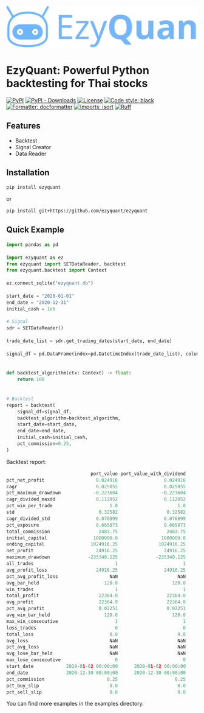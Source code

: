 [![Logo](https://raw.githubusercontent.com/ezyquant/ezyquant/main/docs/source/_static/logo-text-right.svg)](https://pydoc.ezyquant.com/)

# EzyQuant: Powerful Python backtesting for Thai stocks

[![PyPI](https://img.shields.io/pypi/v/ezyquant?label=PyPI)](https://pypi.org/project/ezyquant/)
[![PyPI - Downloads](https://img.shields.io/pypi/dm/ezyquant?label=PyPI%20Downloads)](https://pepy.tech/project/ezyquant)
[![License](https://img.shields.io/pypi/l/ezyquant.svg)](https://github.com/ezyquant/ezyquant/blob/main/LICENSE)
[![Code style: black](https://img.shields.io/badge/code%20style-black-000000.svg)](https://github.com/psf/black)
[![Formatter: docformatter](https://img.shields.io/badge/%20formatter-docformatter-fedcba.svg)](https://github.com/PyCQA/docformatter)
[![Imports: isort](https://img.shields.io/badge/%20imports-isort-%231674b1?style=flat&labelColor=ef8336)](https://pycqa.github.io/isort/)
[![Ruff](https://img.shields.io/endpoint?url=https://raw.githubusercontent.com/charliermarsh/ruff/main/assets/badge/v2.json)](https://github.com/astral-sh/ruff)

## Features

- Backtest
- Signal Creator
- Data Reader

## Installation

```bash
pip install ezyquant
```

or

```bash
pip install git+https://github.com/ezyquant/ezyquant
```

## Quick Example

```python
import pandas as pd

import ezyquant as ez
from ezyquant import SETDataReader, backtest
from ezyquant.backtest import Context

ez.connect_sqlite("ezyquant.db")

start_date = "2020-01-01"
end_date = "2020-12-31"
initial_cash = 1e6

# Signal
sdr = SETDataReader()

trade_date_list = sdr.get_trading_dates(start_date, end_date)

signal_df = pd.DataFrame(index=pd.DatetimeIndex(trade_date_list), columns=["AOT"])


def backtest_algorithm(ctx: Context) -> float:
    return 100


# Backtest
report = backtest(
    signal_df=signal_df,
    backtest_algorithm=backtest_algorithm,
    start_date=start_date,
    end_date=end_date,
    initial_cash=initial_cash,
    pct_commission=0.25,
)
```

Backtest report:

```python
                               port_value port_value_with_dividend
pct_net_profit                   0.024916                 0.024916
cagr                             0.025055                 0.025055
pct_maximum_drawdown            -0.223604                -0.223604
cagr_divided_maxdd               0.112052                 0.112052
pct_win_per_trade                     1.0                      1.0
std                               0.32582                  0.32582
cagr_divided_std                 0.076899                 0.076899
pct_exposure                     0.665873                 0.665873
total_commission                  2483.75                  2483.75
initial_capital                 1000000.0                1000000.0
ending_capital                 1024916.25               1024916.25
net_profit                       24916.25                 24916.25
maximum_drawdown              -235340.125              -235340.125
all_trades                              1                        1
avg_profit_loss                  24916.25                 24916.25
pct_avg_profit_loss                   NaN                      NaN
avg_bar_held                        120.0                    120.0
win_trades                              1                        1
total_profit                      22364.0                  22364.0
avg_profit                        22364.0                  22364.0
pct_avg_profit                    0.02251                  0.02251
avg_win_bar_held                    120.0                    120.0
max_win_consecutive                     1                        1
loss_trades                             0                        0
total_loss                            0.0                      0.0
avg_loss                              NaN                      NaN
pct_avg_loss                          NaN                      NaN
avg_lose_bar_held                     NaN                      NaN
max_lose_consecutive                    0                        0
start_date            2020-01-02 00:00:00      2020-01-02 00:00:00
end_date              2020-12-30 00:00:00      2020-12-30 00:00:00
pct_commission                       0.25                     0.25
pct_buy_slip                          0.0                      0.0
pct_sell_slip                         0.0                      0.0
```

You can find more examples in the examples directory.
